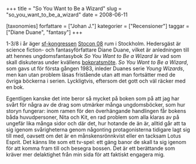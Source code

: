 +++
title = "So You Want to Be a Wizard"
slug = "so_you_want_to_be_a_wizard"
date = 2008-06-11

[taxonomies]
forfattare = ["Johan J."]
kategorier = ["Recensioner"]
taggar = ["Diane Duane", "fantasy"]
+++

1-3/8 i år äger [sf-kongressen](om-oss/vad-ar-fandom) [Stocon 08](http://stocon08.warp10.se) rum i Stockholm. Hedersgäst är science fiction- och fantasyförfattare Diane Duane, vilket är anledningen till att hennes ungdomsfantasybok <i>So You Want to Be a Wizard</i> är vad som skall diskuteras under kvällens [bokpratsmöte](bokprat). <i>So You Want to Be a Wizard</i>, som gavs ut för första gången 1983, inleder Duanes serie <i>Young Wizards</i>, men kan utan problem läsas fristående utan att man fortsätter med de övriga böckerna i serien. Lyckligtvis, eftersom det gott och väl räcker med en bok.

Egentligen kanske det inte beror så mycket på boken som på att jag har svårt för några av de drag som utmärker många ungdomsböcker, som hur storyn fungerar: inom ramen för den överhängande handlingen får bokens båda huvudpersoner, Nita och Kit, en rad problem som alla klaras av på ungefär lika många sidor och där det, hur hotande de än är, alltid går att ta sig igenom svårigheterna genom någonting protagonisterna tidigare lagt sig till med, oavsett om det är en månskensrönnkvist eller en tacksam Lotus Esprit. Det känns lite som ett tv-spel: ett gäng banor de skall ta sig igenom för att komma fram till och besegra bossen. Det är ett berättande som kräver mer delaktighet från min sida för att faktiskt engagera mig.
